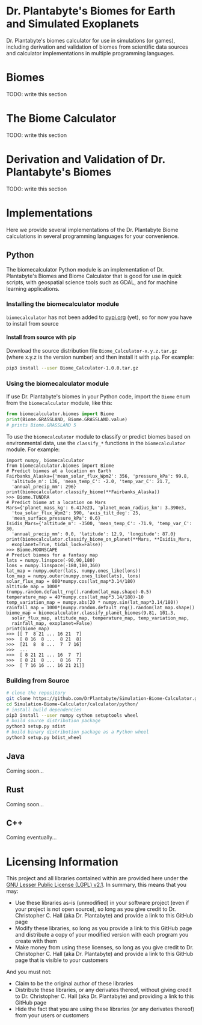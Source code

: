 # Dr. Plantabyte's Biomes for Earth and Simulated Exoplanets
Dr. Plantabyte's biomes calculator for use in simulations (or games), including derivation and validation of biomes from scientific data sources and calculator implementations in multiple programming languages.

# Biomes
TODO: write this section

# The Biome Calculator
TODO: write this section

# Derivation and Validation of Dr. Plantabyte's Biomes
TODO: write this section

# Implementations
Here we provide several implementations of the Dr. Plantabyte Biome calculations in several programming languages for your convenience.

## Python
The biomecalculator Python module is an implementation of Dr. Plantabyte's Biomes and Biome Calculator that is good for use in quick scripts, with geospatial science tools such as GDAL, and for machine learning applications.

### Installing the biomecalculator module
`biomecalculator` has not been added to [pypi.org](https://pypi.org/) (yet), so for now you have to install from source

#### Install from source with pip
Download the source distribution file `Biome_Calculator-x.y.z.tar.gz` (where x.y.z is the version number) and then install it with `pip`. For example:

```bash
pip3 install --user Biome_Calculator-1.0.0.tar.gz
```

### Using the biomecalculator module
If use Dr. Plantabyte's biomes in your Python code, import the `Biome` enum from the `biomecalculator` module, like this:

```python
from biomecalculator.biomes import Biome
print(Biome.GRASSLAND, Biome.GRASSLAND.value)
# prints Biome.GRASSLAND 5
```

To use the `biomecalculator` module to classify or predict biomes based on environmental data, use the `classify_*` functions in the `biomecalculator` module. For example:

```
import numpy, biomecalculator
from biomecalculator.biomes import Biome
# Predict biomes at a location on Earth
Fairbanks_Alaska={'mean_solar_flux_Wpm2': 356, 'pressure_kPa': 99.8, 
  'altitude_m': 136, 'mean_temp_C': -2.0, 'temp_var_C': 21.7,
  'annual_precip_mm': 296}
print(biomecalculator.classify_biome(**Fairbanks_Alaska))
>>> Biome.TUNDRA
# Predict biome at a location on Mars
Mars={'planet_mass_kg': 6.417e23, 'planet_mean_radius_km': 3.390e3, 
  'toa_solar_flux_Wpm2': 590, 'axis_tilt_deg': 25, 
  'mean_surface_pressure_kPa': 0.6}
Isidis_Mars={'altitude_m': -3500, 'mean_temp_C': -71.9, 'temp_var_C': 30, 
  'annual_precip_mm': 0.0, 'latitude': 12.9, 'longitude': 87.0}
print(biomecalculator.classify_biome_on_planet(**Mars, **Isidis_Mars, 
  exoplanet=True, tidal_lock=False))
>>> Biome.MOONSCAPE
# Predict biomes for a fantasy map
lats = numpy.linspace(-90,90,180)
lons = numpy.linspace(-180,180,360)
lat_map = numpy.outer(lats, numpy.ones_like(lons))
lon_map = numpy.outer(numpy.ones_like(lats), lons)
solar_flux_map = 800*numpy.cos(lat_map*3.14/180)
altitude_map = 1000*(numpy.random.default_rng().random(lat_map.shape)-0.5)
temperature_map = 40*numpy.cos(lat_map*3.14/180)-10
temp_variation_map = numpy.abs(20 * numpy.sin(lat_map*3.14/180))
rainfall_map = 1000*(numpy.random.default_rng().random(lat_map.shape))
biome_map = biomecalculator.classify_planet_biomes(9.81, 101.3, 
  solar_flux_map, altitude_map, temperature_map, temp_variation_map, 
  rainfall_map, exoplanet=False)
print(biome_map)
>>> [[ 7  8 21 ... 16 21  7]
>>>  [ 8 16  8 ...  8 21  8]
>>>  [21  8  8 ...  7  7 16]
>>>  ...
>>>  [ 8 21 21 ... 16  7  7]
>>>  [ 8 21  8 ...  8 16  7]
>>>  [ 7 16 16 ... 16 21 21]]
```

### Building from Source

```bash
# clone the repository
git clone https://github.com/DrPlantabyte/Simulation-Biome-Calculator.git
cd Simulation-Biome-Calculator/calculator/python/
# install build dependencies
pip3 install --user numpy cython setuptools wheel
# build source distribution package
python3 setup.py sdist
# build binary distribution package as a Python wheel
python3 setup.py bdist_wheel
```

## Java
Coming soon...

## Rust
Coming soon...

## C++
Coming eventually...

# Licensing Information
This project and all libraries contained within are provided here under the [GNU Lesser Public License (LGPL) v2.1](https://opensource.org/licenses/LGPL-2.1). In summary, this means that you may:

* Use these libraries as-is (unmodified) in your software project (even if your project is not open source), so long as you give credit to Dr. Christopher C. Hall (aka Dr. Plantabyte) and provide a link to this GitHub page
* Modify these libraries, so long as you provide a link to this GitHub page and distribute a copy of your modified version with each program you create with them
* Make money from using these licenses, so long as you give credit to Dr. Christopher C. Hall (aka Dr. Plantabyte) and provide a link to this GitHub page that is visible to your customers

And you must not:
* Claim to be the original author of these libraries
* Distribute these libraries, or any derivates thereof, without giving credit to Dr. Christopher C. Hall (aka Dr. Plantabyte) and providing a link to this GitHub page
* Hide the fact that you are using these libraries (or any derivates thereof) from your users or customers

